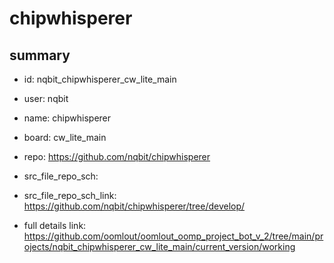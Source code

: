 # chipwhisperer
 
## summary 
* id: nqbit_chipwhisperer_cw_lite_main
* user: nqbit
* name: chipwhisperer
* board: cw_lite_main
* repo: https://github.com/nqbit/chipwhisperer



* src_file_repo_sch: 
* src_file_repo_sch_link: https://github.com/nqbit/chipwhisperer/tree/develop/
* full details link: https://github.com/oomlout/oomlout_oomp_project_bot_v_2/tree/main/projects/nqbit_chipwhisperer_cw_lite_main/current_version/working  







